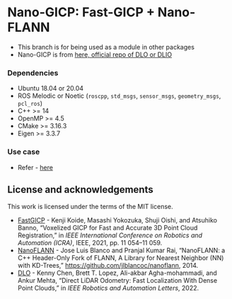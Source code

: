 # Nano-GICP: Fast-GICP + Nano-FLANN
+ This branch is for being used as a module in other packages
+ Nano-GICP is from [here, official repo of DLO or DLIO](https://github.com/vectr-ucla/direct_lidar_odometry)

### Dependencies
- Ubuntu 18.04 or 20.04
- ROS Melodic or Noetic (`roscpp`, `std_msgs`, `sensor_msgs`, `geometry_msgs`, `pcl_ros`)
- C++ >= 14
- OpenMP >= 4.5
- CMake >= 3.16.3
- Eigen >= 3.3.7

### Use case
+ Refer - [here](https://github.com/engcang/FAST-LIO-SAM-QN)

## License and acknowledgements
This work is licensed under the terms of the MIT license.

- [FastGICP](https://github.com/SMRT-AIST/fast_gicp) - Kenji Koide, Masashi Yokozuka, Shuji Oishi, and Atsuhiko Banno, “Voxelized GICP for Fast and Accurate 3D Point Cloud Registration,” in _IEEE International Conference on Robotics and Automation (ICRA)_, IEEE, 2021, pp. 11 054–11 059.
- [NanoFLANN](https://github.com/jlblancoc/nanoflann) - Jose Luis Blanco and Pranjal Kumar Rai, “NanoFLANN: a C++ Header-Only Fork of FLANN, A Library for Nearest Neighbor (NN) with KD-Trees,” https://github.com/jlblancoc/nanoflann, 2014.
- [DLO](https://github.com/vectr-ucla/direct_lidar_odometry) - Kenny Chen, Brett T. Lopez, Ali-akbar Agha-mohammadi, and Ankur Mehta, “Direct LiDAR Odometry: Fast Localization With Dense Point Clouds,” in _IEEE Robotics and Automation Letters_, 2022.
